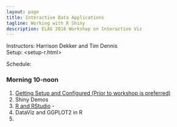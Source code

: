 ```yaml
---
layout: page
title: Interactive Data Applications
tagline: Working with R Shiny
description: ELAG 2018 Workshop on Interactive Viz
---
```


Instructors: Harrison Dekker and Tim Dennis  
Setup: <setup-r.html>

Schedule:

### Morning 10-noon

1. [Getting Setup and Configured (Prior to workshop is preferred)](setup-r.md)
2. Shiny Demos
1. [R and RStudio](http://moderndive.com/2-getting-started.html) -  
3. DataViz and GGPLOT2 in R
4.
